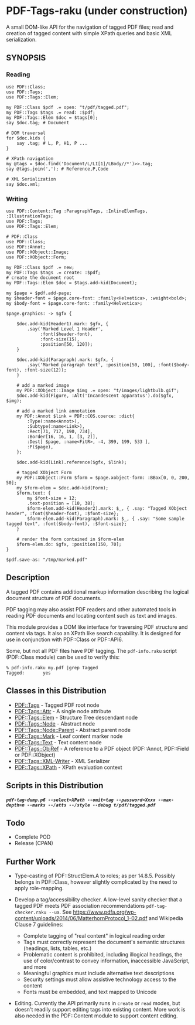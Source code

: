 PDF-Tags-raku (under construction)
============

A small DOM-like API for the navigation of tagged PDF files;
read and creation of tagged content with simple XPath queries and basic XML serialization.

SYNOPSIS
--------

### Reading

```
use PDF::Class;
use PDF::Tags;
use PDF::Tags::Elem;

my PDF::Class $pdf .= open: "t/pdf/tagged.pdf";
my PDF::Tags $tags .= read: :$pdf;
my PDF::Tags::Elem $doc = $tags[0];
say $doc.tag; # Document

# DOM traversal
for $doc.kids {
    say .tag; # L, P, H1, P ...
}

# XPath navigation
my @tags = $doc.find('Document/L/LI[1]/LBody//*')>>.tag;
say @tags.join(','); # Reference,P,Code

# XML Serialization
say $doc.xml;

```

### Writing
```
use PDF::Content::Tag :ParagraphTags, :InlineElemTags, :IllustrationTags;
use PDF::Tags;
use PDF::Tags::Elem;

# PDF::Class
use PDF::Class;
use PDF::Annot;
use PDF::XObject::Image;
use PDF::XObject::Form;

my PDF::Class $pdf .= new;
my PDF::Tags $tags .= create: :$pdf;
# create the document root
my PDF::Tags::Elem $doc = $tags.add-kid(Document);

my $page = $pdf.add-page;
my $header-font = $page.core-font: :family<Helvetica>, :weight<bold>;
my $body-font = $page.core-font: :family<Helvetica>;

$page.graphics: -> $gfx {

    $doc.add-kid(Header1).mark: $gfx, {
        .say('Marked Level 1 Header',
             :font($header-font),
             :font-size(15),
             :position[50, 120]);
    }

    $doc.add-kid(Paragraph).mark: $gfx, {
        .say('Marked paragraph text', :position[50, 100], :font($body-font), :font-size(12));
    }

    # add a marked image
    my PDF::XObject::Image $img .= open: "t/images/lightbulb.gif";
    $doc.add-kid(Figure, :Alt('Incandescent apparatus').do($gfx, $img);

    # add a marked link annotation
    my PDF::Annot $link = PDF::COS.coerce: :dict{
        :Type(:name<Annot>),
        :Subtype(:name<Link>),
        :Rect[71, 717, 190, 734],
        :Border[16, 16, 1, [3, 2]],
        :Dest[ $page, :name<FitR>, -4, 399, 199, 533 ],
        :P($page),
    };

    $doc.add-kid(Link).reference($gfx, $link);

    # tagged XObject Form
    my PDF::XObject::Form $form = $page.xobject-form: :BBox[0, 0, 200, 50];
    my $form-elem = $doc.add-kid(Form);
    $form.text: {
        my $font-size = 12;
        .text-position = [10, 38];
        $form-elem.add-kid(Header2).mark: $_, { .say: "Tagged XObject header", :font($header-font), :$font-size};
        $form-elem.add-kid(Paragraph).mark: $_, { .say: "Some sample tagged text", :font($body-font), :$font-size};
    }

    # render the form contained in $form-elem
    $form-elem.do: $gfx, :position[150, 70];
}

$pdf.save-as: "/tmp/marked.pdf"

```

Description
-----------

A tagged PDF contains additional markup information describing the logical
document structure of PDF documents.

PDF tagging may also assist PDF readers and other automated tools in reading PDF
documents and locating content such as text and images.

This module provides a DOM  like interface for traversing PDF structure and content
via tags. It also an XPath like search capability. It is designed for use in
conjunction with PDF::Class or PDF::API6.

Some, but not all PDF files have PDF tagging.  The `pdf-info.raku` script
(PDF::Class module) can be used to verify this:
```
% pdf-info.raku my.pdf |grep Tagged
Tagged:       yes
```

Classes in this Distribution
----------

- [PDF::Tags](https://github.com/pdf-raku/PDF-Tags-raku/Tags.md) - Tagged PDF root node
- [PDF::Tags::Attr](https://github.com/pdf-raku/PDF-Tags-raku/Tags/Attr.md) - A single node attribute
- [PDF::Tags::Elem](https://github.com/pdf-raku/PDF-Tags-raku/Tags/Elem.md) - Structure Tree descendant node
- [PDF::Tags::Node](https://github.com/pdf-raku/PDF-Tags-raku/Tags/Node.md) - Abstract node
- [PDF::Tags::Node::Parent](https://github.com/pdf-raku/PDF-Tags-raku/Tags/Node/Parent.md) - Abstract parent node
- [PDF::Tags::Mark](https://github.com/pdf-raku/PDF-Tags-raku/Tags/Mark.md) - Leaf content marker node
- [PDF::Tags::Text](https://github.com/pdf-raku/PDF-Tags-raku/Tags/Text.md) - Text content node
- [PDF::Tags::ObjRef](https://github.com/pdf-raku/PDF-Tags-raku/Tags/ObjRef.md) - A reference to a PDF object (PDF::Annot, PDF::Field or PDF::XObject)
- [PDF::Tags::XML-Writer](https://github.com/pdf-raku/PDF-Tags-raku/Tags/XML-Writer.md) - XML Serializer
- [PDF::Tags::XPath](https://github.com/pdf-raku/PDF-Tags-raku/Tags/XPath.md) - XPath evaluation context

Scripts in this Distribution
------

##### `pdf-tag-dump.p6 --select=XPath --omit=tag --password=Xxxx --max-depth=n --marks --/atts --/style --debug t/pdf/tagged.pdf`

Todo
---

- Complete POD
- Release (CPAN)

Further Work
----

- Type-casting of PDF::StructElem.A to roles; as per 14.8.5. Possibly belongs in PDF::Class, however slightly complicated by the need to apply role-mapping.

- Develop a tag/accessibility checker. A low-level sanity checker that a tagged PDF meets PDF association recommendations `pdf-tag-checker.raku --ua`. See https://www.pdfa.org/wp-content/uploads/2014/06/MatterhornProtocol_1-02.pdf and Wikipedia Clause 7 guidelines:

  - Complete tagging of "real content" in logical reading order
  - Tags must correctly represent the document's semantic structures (headings, lists, tables, etc.)
  - Problematic content is prohibited, including illogical headings, the use of color/contrast to convey information, inaccessible JavaScript, and more
  - Meaningful graphics must include alternative text descriptions
  - Security settings must allow assistive technology access to the content
  - Fonts must be embedded, and text mapped to Unicode

- Editing. Currently the API primarily runs in `create` or `read` modes, but doesn't readily support editing tags into existing content. More work is also
needed in the PDF::Content module to support content editing.

